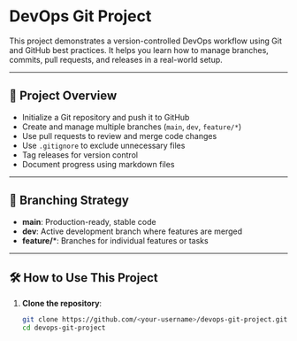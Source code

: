 # DevOps Git Project

This project demonstrates a version-controlled DevOps workflow using Git and GitHub best practices. It helps you learn how to manage branches, commits, pull requests, and releases in a real-world setup.

---

## 🚀 Project Overview

- Initialize a Git repository and push it to GitHub
- Create and manage multiple branches (`main`, `dev`, `feature/*`)
- Use pull requests to review and merge code changes
- Use `.gitignore` to exclude unnecessary files
- Tag releases for version control
- Document progress using markdown files

---

## 🌱 Branching Strategy

- **main**: Production-ready, stable code
- **dev**: Active development branch where features are merged
- **feature/***: Branches for individual features or tasks

---

## 🛠 How to Use This Project

1. **Clone the repository**:
   ```bash
   git clone https://github.com/<your-username>/devops-git-project.git
   cd devops-git-project
